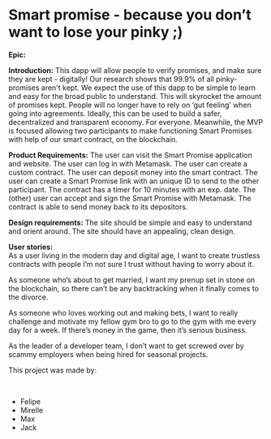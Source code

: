 <h1>Smart promise - because you don’t want to lose your pinky ;)</h1>
<p><b>Epic: </b>

<b>Introduction:</b>
This dapp will allow people to verify promises, and make sure they are kept - digitally!
Our research shows that 99.9% of all pinky-promises aren't kept.
We expect the use of this dapp to be simple to learn and easy for the broad public to understand.
This will skyrocket the amount of promises kept.
People will no longer have to rely on ‘gut feeling’ when going into agreements.
Ideally, this can be used to build a safer, decentralized and transparent economy. For everyone.
Meanwhile, the MVP is focused allowing two participants to make functioning Smart Promises with help of our smart contract, on the blockchain.

<b>Product Requirements:</b>
The user can visit the Smart Promise application and website.
The user can log in with Metamask.
The user can create a custom contract.
The user can deposit money into the smart contract.
The user can create a Smart Promise link with an unique ID to send to the other participant.
The contract has a timer for 10 minutes with an exp. date.
The (other) user can accept and sign the Smart Promise with Metamask.
The contract is able to send money back to its depositors.


<b>Design requirements:</b>
The site should be simple and easy to understand and orient around.
The site should have an appealing, clean design.


<b>User stories:</b> <br>
As a user living in the modern day and digital age, I want to create trustless contracts with people I’m not sure I trust without having to worry about it. 

As someone who’s about to get married, I want my prenup set in stone on the blockchain, so there can’t be any backtracking when it finally comes to the divorce. 

As someone who loves working out and making bets, I want to really challenge and motivate my fellow gym bro to go to the gym with me every day for a week. If there’s money in the game, then it’s serious business. 

As the leader of a developer team, I don’t want to get screwed over by scammy employers when being hired for seasonal projects.
</p>

<p>This project was made by: </p><br>
<ul>
<li>Felipe</li>
<li>Mirelle</li>
<li>Max</li>
<li>Jack</li>
</ul>
